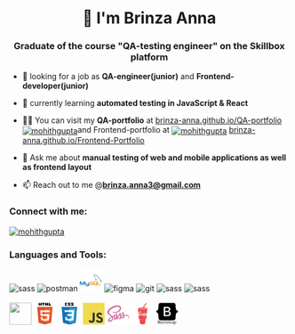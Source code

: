 <h1 align="center">👋 I'm Brinza Anna</h1>
<h3 align="center">Graduate of the course "QA-testing engineer" on the Skillbox platform</h3>

- 🔭 looking for a job as **QA-engineer(junior)** and **Frontend-developer(junior)**

- 🌱 currently learning **automated testing in JavaScript & React**

- 👨‍💻 You can visit my **QA-portfolio** at [brinza-anna.github.io/QA-portfolio](https://brinza-anna.github.io/QA-portfolio) <a href="https://linkedin.com/in/brinza-anna" target="blank"><img align="center" src="https://raw.githubusercontent.com/rahuldkjain/github-profile-readme-generator/master/src/images/icons/Social/linked-in-alt.svg" alt="mohithgupta" height="30" width="40" /></a>and Frontend-portfolio at <a href="https://linkedin.com/in/brinza-anna" target="blank"><img align="center" src="https://raw.githubusercontent.com/rahuldkjain/github-profile-readme-generator/master/src/images/icons/Social/linked-in-alt.svg" alt="mohithgupta" height="30" width="40" /></a> [brinza-anna.github.io/Frontend-Portfolio](brinza-anna.github.io/Frontend-Portfolio/)

- 💬 Ask me about **manual testing of web and mobile applications as well as frontend layout**

- 📫 Reach out to me @**brinza.anna3@gmail.com**

<h3 align="left">Connect with me:</h3>
<p align="left">
<a href="https://linkedin.com/in/brinza-anna" target="blank"><img align="center" src="https://raw.githubusercontent.com/rahuldkjain/github-profile-readme-generator/master/src/images/icons/Social/linked-in-alt.svg" alt="mohithgupta" height="30" width="40" /></a>
</p>
<h3 align="left">Languages and Tools:</h3>
<p align="left">
<img src="https://www.vectorlogo.zone/logos/atlassian_jira/atlassian_jira-icon.svg" alt="sass" width="40" height="40"/> <img src="https://www.vectorlogo.zone/logos/getpostman/getpostman-icon.svg" alt="postman" width="40" height="40"/> <img src="https://raw.githubusercontent.com/devicons/devicon/master/icons/mysql/mysql-original-wordmark.svg" alt="mysql" width="40" height="40"/> <img src="https://www.vectorlogo.zone/logos/figma/figma-icon.svg" alt="figma" width="40" height="40"/> <img src="https://www.vectorlogo.zone/logos/git-scm/git-scm-icon.svg" alt="git" width="40" height="40"/> <img src="https://www.vectorlogo.zone/logos/gitlab/gitlab-icon.svg" alt="sass" width="40" height="40"/> <img src="https://www.vectorlogo.zone/logos/github/github-icon.svg" alt="sass" width="40" height="40"/> <br><br> <img src="https://www.vectorlogo.zone/logos/visualstudio_code/visualstudio_code-icon.svg" width="40" height="40"/> <img src="https://raw.githubusercontent.com/devicons/devicon/master/icons/html5/html5-original-wordmark.svg" alt="html5" width="40" height="40"/> <img src="https://raw.githubusercontent.com/devicons/devicon/master/icons/css3/css3-original-wordmark.svg" alt="css3" width="40" height="40"/> <img src="https://raw.githubusercontent.com/devicons/devicon/master/icons/javascript/javascript-original.svg" alt="javascript" width="40" height="40"/> <img src="https://raw.githubusercontent.com/devicons/devicon/master/icons/sass/sass-original.svg" alt="sass" width="40" height="40"/> <img src="https://raw.githubusercontent.com/devicons/devicon/master/icons/gulp/gulp-plain.svg" alt="gulp" width="40" height="40"/> <img src="https://raw.githubusercontent.com/devicons/devicon/master/icons/bootstrap/bootstrap-plain-wordmark.svg" alt="bootstrap" width="40" height="40"/>
</p>
